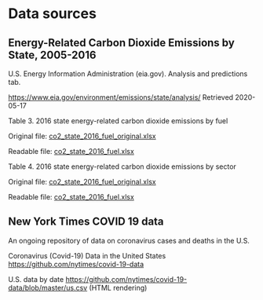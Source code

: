# Data sources

## Energy-Related Carbon Dioxide Emissions by State, 2005-2016

U.S. Energy Information Administration (eia.gov). Analysis and predictions tab.

<https://www.eia.gov/environment/emissions/state/analysis/> Retrieved 2020-05-17

Table 3. 2016 state energy-related carbon dioxide emissions by fuel

Original file: [co2_state_2016_fuel_original.xlsx](co2_state_2016_fuel_original.xlsx)

Readable file: [co2_state_2016_fuel.xlsx](co2_state_2016_fuel.xlsx)

Table 4. 2016 state energy-related carbon dioxide emissions by sector

Original file: [co2_state_2016_fuel_original.xlsx](co2_state_2016_sector_original.xlsx)

Readable file: [co2_state_2016_fuel.xlsx](co2_state_2016_sector.xlsx)

## New York Times COVID 19 data

An ongoing repository of data on coronavirus cases and deaths in the U.S. 

Coronavirus (Covid-19) Data in the United States <https://github.com/nytimes/covid-19-data> 

U.S. data by date <https://github.com/nytimes/covid-19-data/blob/master/us.csv> (HTML rendering)

